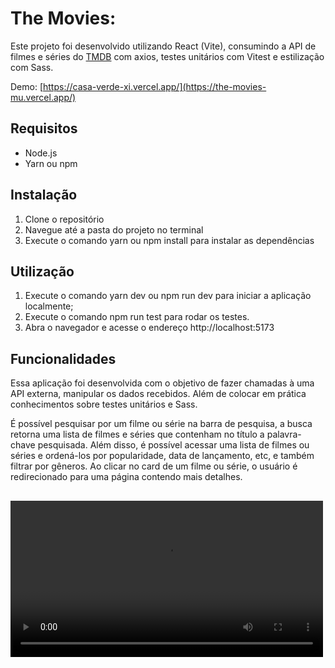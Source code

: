 # The Movies:

Este projeto foi desenvolvido utilizando React (Vite), consumindo a API de filmes e séries do 
<a href="https://developer.themoviedb.org/reference/intro/getting-started">TMDB</a> com axios, testes unitários com Vitest e estilização com Sass.

Demo: [https://casa-verde-xi.vercel.app/](https://the-movies-mu.vercel.app/)

## Requisitos
- Node.js 
- Yarn ou npm

## Instalação
1. Clone o repositório
2. Navegue até a pasta do projeto no terminal
3. Execute o comando yarn ou npm install para instalar as dependências

## Utilização
1. Execute o comando yarn dev ou npm run dev para iniciar a aplicação localmente;
2. Execute o comando npm run test para rodar os testes.
3. Abra o navegador e acesse o endereço http://localhost:5173

## Funcionalidades
Essa aplicação foi desenvolvida com o objetivo de fazer chamadas à uma API externa, manipular os dados recebidos. Além de colocar em prática conhecimentos sobre testes unitários e Sass. 

É possível pesquisar por um filme ou série na barra de pesquisa, a busca retorna uma lista de filmes e séries que contenham no título a palavra-chave pesquisada. Além disso, é possível acessar uma lista de filmes ou séries e ordená-los por popularidade, data de lançamento, etc, e também filtrar por gêneros. Ao clicar no card de um filme ou série, o usuário é redirecionado para uma página contendo mais detalhes. 

##
<video width="500" controls="controls" autoplay="autoplay">
    <source src="The Movies.webm" type="video/webm">
  <object data="" width="500">
    <embed width="500" src="The Movies.webm">
  </object>
</video>
